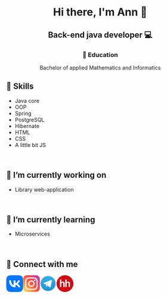 <h1 align="center">Hi there, I'm Ann 👋</h1>
<h2 align="center">Back-end java developer 💻</h2>

<h3 align="center">💼 Education</h3>

<div align="center">Bachelor of applied Mathematics and Informatics</div>

## 📎 Skills

- Java core
- OOP
- Spring
- PostgreSQL
- Hibernate
- HTML
- CSS
- A little bit JS
<br>

## 🔭 I’m currently working on

- Library web-application
<br>

## 🌱 I’m currently learning

- Microservices
<br>

## 🤝 Connect with me
<a href="https://vk.com/nonestbonum"><img align="left" src="https://github.com/nonestbonum/nonestbonum/blob/main/pic/free-png.ru-306-340x340.png" alt="VK" width="45px"/></a>
<a href="https://instagram.com/mrbrann"><img align="left" src="https://github.com/nonestbonum/nonestbonum/blob/main/pic/instagram.png" alt="Instagram" width="45px"/></a>
<a href="https://t.me/youstultus"><img align="left" src="https://github.com/nonestbonum/nonestbonum/blob/main/pic/800px-Telegram_Messenger.png" alt="TG" width="45px"/></a>
<a href="https://nn.hh.ru/resume/2cea5445ff0bac56da0039ed1f4b7164727044"><img align="left" src="https://github.com/nonestbonum/nonestbonum/blob/main/pic/480px-HeadHunter_logo.png" alt="HH" width="45px"/></a>
